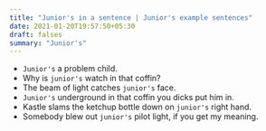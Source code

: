 ```yaml
---
title: "Junior's in a sentence | Junior's example sentences"
date: 2021-01-20T19:57:50+05:30
draft: falses
summary: "Junior's"
---
```

- `Junior's` a problem child.
- Why is `junior's` watch in that coffin?
- The beam of light catches `junior's` face.
- `Junior's` underground in that coffin you dicks put him in.
- Kastle slams the ketchup bottle down on `junior's` right hand.
- Somebody blew out `junior's` pilot light, if you get my meaning.
                 
